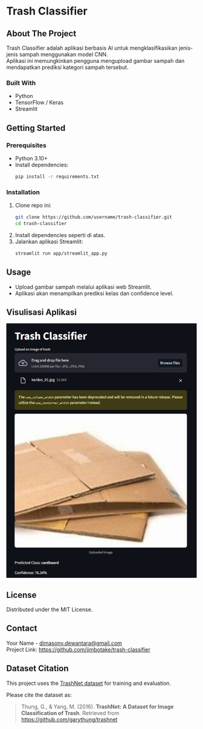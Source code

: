 
# Trash Classifier

## About The Project

Trash Classifier adalah aplikasi berbasis AI untuk mengklasifikasikan jenis-jenis sampah menggunakan model CNN.  
Aplikasi ini memungkinkan pengguna mengupload gambar sampah dan mendapatkan prediksi kategori sampah tersebut.

### Built With
- Python
- TensorFlow / Keras
- Streamlit

## Getting Started

### Prerequisites
- Python 3.10+
- Install dependencies:
  ```bash
  pip install -r requirements.txt
  ```

### Installation

1. Clone repo ini:
   ```bash
   git clone https://github.com/username/trash-classifier.git
   cd trash-classifier
   ```
2. Install dependencies seperti di atas.
3. Jalankan aplikasi Streamlit:
   ```bash
   streamlit run app/streamlit_app.py
   ```

## Usage

- Upload gambar sampah melalui aplikasi web Streamlit.
- Aplikasi akan menampilkan prediksi kelas dan confidence level.

## Visulisasi Aplikasi
![Tampilan Aplikasi](images/capture_aplikasi.png)

## License

Distributed under the MIT License.

## Contact

Your Name - dimasony.dewantara@gmail.com  
Project Link: https://github.com/jimbotake/trash-classifier

## Dataset Citation

This project uses the [TrashNet dataset](https://github.com/garythung/trashnet) for training and evaluation.

Please cite the dataset as:

> Thung, G., & Yang, M. (2016). **TrashNet: A Dataset for Image Classification of Trash**. Retrieved from https://github.com/garythung/trashnet

